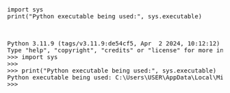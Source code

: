 <pre>
import sys
print("Python executable being used:", sys.executable)


  
Python 3.11.9 (tags/v3.11.9:de54cf5, Apr  2 2024, 10:12:12) [MSC v.1938 64 bit (AMD64)] on win32
Type "help", "copyright", "credits" or "license" for more information.
>>> import sys
>>>
>>> print("Python executable being used:", sys.executable)
Python executable being used: C:\Users\USER\AppData\Local\Microsoft\WindowsApps\PythonSoftwareFoundation.Python.3.11_qbz5n2kfra8p0\python.exe
>>>

</pre>

